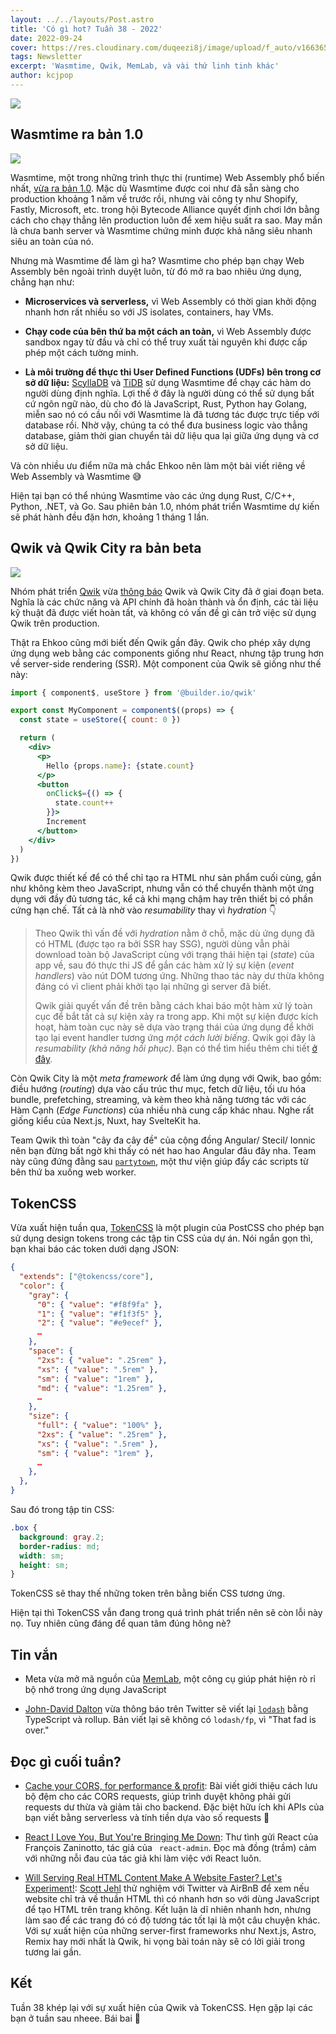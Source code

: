 ```yaml
---
layout: ../../layouts/Post.astro
title: 'Có gì hot? Tuần 38 - 2022'
date: 2022-09-24
cover: https://res.cloudinary.com/duqeezi8j/image/upload/f_auto/v1663658758/ehkoo/w38-2022.png
tags: Newsletter
excerpt: 'Wasmtime, Qwik, MemLab, và vài thứ linh tinh khác'
author: kcjpop
---
```


![](https://res.cloudinary.com/duqeezi8j/image/upload/f_auto/v1663658758/ehkoo/w38-2022.png)

## Wasmtime ra bản 1.0

![](https://res.cloudinary.com/duqeezi8j/image/upload/f_auto/v1663924691/ehkoo/bytecode-alliance-logo.svg)

Wasmtime, một trong những trình thực thi (runtime) Web Assembly phổ biến nhất, [vừa ra bản 1.0](https://bytecodealliance.org/articles/wasmtime-1-0-fast-safe-and-production-ready). Mặc dù Wasmtime được coi như đã sẵn sàng cho production khoảng 1 năm về trước rồi, nhưng vài công ty như Shopify, Fastly, Microsoft, etc. trong hội Bytecode Alliance quyết định chơi lớn bằng cách cho chạy thẳng lên production luôn để xem hiệu suất ra sao. May mắn là chưa banh server và Wasmtime chứng minh được khả năng siêu nhanh siêu an toàn của nó.

Nhưng mà Wasmtime để làm gì ha? Wasmtime cho phép bạn chạy Web Assembly bên ngoài trình duyệt luôn, từ đó mở ra bao nhiêu ứng dụng, chẳng hạn như:

- **Microservices và serverless,** vì Web Assembly có thời gian khởi động nhanh hơn rất nhiều so với JS isolates, containers, hay VMs.

- **Chạy code của bên thứ ba một cách an toàn,** vì Web Assembly được sandbox ngay từ đầu và chỉ có thể truy xuất tài nguyên khi được cấp phép một cách tường minh.

- **Là môi trường để thực thi User Defined Functions (UDFs) bên trong cơ sở dữ liệu:** [ScyllaDB](https://www.scylladb.com/) và [TiDB](https://github.com/pingcap/tidb) sử dụng Wasmtime để chạy các hàm do người dùng định nghĩa. Lợi thế ở đây là người dùng có thể sử dụng bất cứ ngôn ngữ nào, dù cho đó là JavaScript, Rust, Python hay Golang, miễn sao nó có cầu nối với Wasmtime là đã tương tác được trực tiếp với database rồi. Nhờ vậy, chúng ta có thể đưa business logic vào thẳng database, giảm thời gian chuyển tải dữ liệu qua lại giữa ứng dụng và cơ sở dữ liệu.

Và còn nhiều ưu điểm nữa mà chắc Ehkoo nên làm một bài viết riêng về Web Assembly và Wasmtime 😅

Hiện tại bạn có thể nhúng Wasmtime vào các ứng dụng Rust, C/C++, Python, .NET, và Go. Sau phiên bản 1.0, nhóm phát triển Wasmtime dự kiến sẽ phát hành đều đặn hơn, khoảng 1 tháng 1 lần.

## Qwik và Qwik City ra bản beta

![](https://res.cloudinary.com/duqeezi8j/image/upload/f_auto/v1663924777/ehkoo/assets_2FYJIGb4i01jvw0SRdL5Bt_2F5f8db18f68c74f6f9919f3877b6246b4.webp)

Nhóm phát triển [Qwik](https://qwik.builder.io/) vừa [thông báo](https://www.builder.io/blog/qwik-and-qwik-city-have-reached-beta) Qwik và Qwik City đã ở giai đoạn beta. Nghĩa là các chức năng và API chính đã hoàn thành và ổn định, các tài liệu kỹ thuật đã được viết hoàn tất, và không có vấn đề gì cản trở việc sử dụng Qwik trên production.

Thật ra Ehkoo cũng mới biết đến Qwik gần đây. Qwik cho phép xây dựng ứng dụng web bằng các components giống như React, nhưng tập trung hơn về server-side rendering (SSR). Một component của Qwik sẽ giống như thế này:

```jsx
import { component$, useStore } from '@builder.io/qwik'

export const MyComponent = component$((props) => {
  const state = useStore({ count: 0 })

  return (
    <div>
      <p>
        Hello {props.name}: {state.count}
      </p>
      <button
        onClick$={() => {
          state.count++
        }}>
        Increment
      </button>
    </div>
  )
})
```

Qwik được thiết kế để có thể chỉ tạo ra HTML như sản phẩm cuối cùng, gần như không kèm theo JavaScript, nhưng vẫn có thể chuyển thành một ứng dụng với đầy đủ tương tác, kể cả khi mạng chậm hay trên thiết bị có phần cứng hạn chế. Tất cả là nhờ vào _resumability_ thay vì _hydration_ 👇

> Theo Qwik thì vấn đề với _hydration_ nằm ở chỗ, mặc dù ứng dụng đã có HTML (được tạo ra bởi SSR hay SSG), người dùng vẫn phải download toàn bộ JavaScript cùng với trạng thái hiện tại (_state_) của app về, sau đó thực thi JS để gắn các hàm xử lý sự kiện (_event handlers_) vào nút DOM tương ứng. Những thao tác này dư thừa không đáng có vì client phải khởi tạo lại những gì server đã biết.
>
> Qwik giải quyết vấn đề trên bằng cách khai báo một hàm xử lý toàn cục để bắt tất cả sự kiện xảy ra trong app. Khi một sự kiện được kích hoạt, hàm toàn cục này sẽ dựa vào trạng thái của ứng dụng để khởi tạo lại event handler tương ứng _một cách lười biếng_. Qwik gọi đây là _resumability (khả năng hồi phục)_. Bạn có thể tìm hiểu thêm chi tiết [ở đây](https://www.builder.io/blog/hydration-is-pure-overhead).

Còn Qwik City là một _meta framework_ để làm ứng dụng với Qwik, bao gồm: điều hướng (_routing_) dựa vào cấu trúc thư mục, fetch dữ liệu, tối ưu hóa bundle, prefetching, streaming, và kèm theo khả năng tương tác với các Hàm Cạnh (_Edge Functions_) của nhiều nhà cung cấp khác nhau. Nghe rất giống kiểu của Next.js, Nuxt, hay SvelteKit ha.

Team Qwik thì toàn "cây đa cây đề" của cộng đồng Angular/ Stecil/ Ionnic nên bạn đừng bất ngờ khi thấy có nét hao hao Angular đâu đây nha. Team này cũng đứng đằng sau [`partytown`](https://www.npmjs.com/package/@builder.io/partytown), một thư viện giúp đẩy các scripts từ bên thứ ba xuống web worker.

## TokenCSS

Vừa xuất hiện tuần qua, [TokenCSS](https://tokencss.com/) là một plugin của PostCSS cho phép bạn sử dụng design tokens trong các tập tin CSS của dự án. Nói ngắn gọn thì, bạn khai báo các token dưới dạng JSON:

```json
{
  "extends": ["@tokencss/core"],
  "color": {
    "gray": {
      "0": { "value": "#f8f9fa" },
      "1": { "value": "#f1f3f5" },
      "2": { "value": "#e9ecef" },
      …
    },
    "space": {
      "2xs": { "value": ".25rem" },
      "xs": { "value": ".5rem" },
      "sm": { "value": "1rem" },
      "md": { "value": "1.25rem" },
      …
    },
    "size": {
      "full": { "value": "100%" },
      "2xs": { "value": ".25rem" },
      "xs": { "value": ".5rem" },
      "sm": { "value": "1rem" },
      …
    },
  },
}
```

Sau đó trong tập tin CSS:

```css
.box {
  background: gray.2;
  border-radius: md;
  width: sm;
  height: sm;
}
```

TokenCSS sẽ thay thế những token trên bằng biến CSS tương ứng.

Hiện tại thì TokenCSS vẫn đang trong quá trình phát triển nên sẽ còn lỗi này nọ. Tuy nhiên cũng đáng để quan tâm đúng hông nè?

## Tin vắn

- Meta vừa mở mã nguồn của [MemLab](https://engineering.fb.com/2022/09/12/open-source/memlab/), một công cụ giúp phát hiện rò rỉ bộ nhớ trong ứng dụng JavaScript

- [John-David Dalton](https://twitter.com/jdalton/status/1571863497969119238) vừa thông báo trên Twitter sẽ viết lại [`lodash`](https://lodash.com/) bằng TypeScript và rollup. Bản viết lại sẽ không có `lodash/fp`, vì "That fad is over."

## Đọc gì cuối tuần?

- [Cache your CORS, for performance & profit](https://httptoolkit.tech/blog/cache-your-cors/): Bài viết giới thiệu cách lưu bộ đệm cho các CORS requests, giúp trình duyệt không phải gửi requests dư thừa và giảm tải cho backend. Đặc biệt hữu ích khi APIs của bạn viết bằng serverless và tính tiền dựa vào số requests 💸

- [React I Love You, But You're Bringing Me Down](https://marmelab.com/blog/2022/09/20/react-i-love-you.html): Thư tình gửi React của François Zaninotto, tác giả của ` react-admin`. Đọc mà đồng (trầm) cảm với những nỗi đau của tác giả khi làm việc với React luôn.

- [Will Serving Real HTML Content Make A Website Faster? Let's Experiment!](https://blog.webpagetest.org/posts/will-html-content-make-site-faster): [Scott Jehl](https://twitter.com/scottjehl) thử nghiệm với Twitter và AirBnB để xem nếu website chỉ trả về thuần HTML thì có nhanh hơn so với dùng JavaScript để tạo HTML trên trang không. Kết luận là dĩ nhiên nhanh hơn, nhưng làm sao để các trang đó có độ tương tác tốt lại là một câu chuyện khác. Với sự xuất hiện của những server-first frameworks như Next.js, Astro, Remix hay mới nhất là Qwik, hi vọng bài toán này sẽ có lời giải trong tương lai gần.

## Kết

Tuần 38 khép lại với sự xuất hiện của Qwik và TokenCSS. Hẹn gặp lại các bạn ở tuần sau nheee. Bái bai 👋
